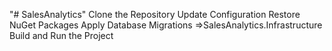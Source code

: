 "# SalesAnalytics"
Clone the Repository
Update Configuration
Restore NuGet Packages
Apply Database Migrations =>SalesAnalytics.Infrastructure
Build and Run the Project
